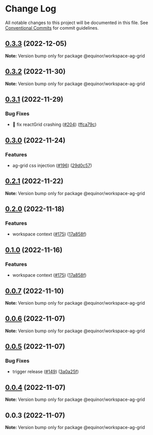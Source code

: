 # Change Log

All notable changes to this project will be documented in this file.
See [Conventional Commits](https://conventionalcommits.org) for commit guidelines.

## [0.3.3](https://github.com/equinor/fusion-workspace/compare/@equinor/workspace-ag-grid@0.3.2...@equinor/workspace-ag-grid@0.3.3) (2022-12-05)

**Note:** Version bump only for package @equinor/workspace-ag-grid

## [0.3.2](https://github.com/equinor/fusion-workspace/compare/@equinor/workspace-ag-grid@0.3.1...@equinor/workspace-ag-grid@0.3.2) (2022-11-30)

**Note:** Version bump only for package @equinor/workspace-ag-grid

## [0.3.1](https://github.com/equinor/fusion-workspace/compare/@equinor/workspace-ag-grid@0.3.0...@equinor/workspace-ag-grid@0.3.1) (2022-11-29)

### Bug Fixes

-   :bug: fix reactGrid crashing ([#204](https://github.com/equinor/fusion-workspace/issues/204)) ([ffca79c](https://github.com/equinor/fusion-workspace/commit/ffca79cfb8c8f22c76212e6c276f3d8dba4bea78))

## [0.3.0](https://github.com/equinor/fusion-workspace/compare/@equinor/workspace-ag-grid@0.2.1...@equinor/workspace-ag-grid@0.3.0) (2022-11-24)

### Features

-   ag-grid css injection ([#196](https://github.com/equinor/fusion-workspace/issues/196)) ([29d0c57](https://github.com/equinor/fusion-workspace/commit/29d0c57e2160ce106fc6596c2c4c652312552a6f))

## [0.2.1](https://github.com/equinor/fusion-workspace/compare/@equinor/workspace-ag-grid@0.2.0...@equinor/workspace-ag-grid@0.2.1) (2022-11-22)

**Note:** Version bump only for package @equinor/workspace-ag-grid

## [0.2.0](https://github.com/equinor/fusion-workspace/compare/@equinor/workspace-ag-grid@0.0.6...@equinor/workspace-ag-grid@0.2.0) (2022-11-18)

### Features

-   workspace context ([#175](https://github.com/equinor/fusion-workspace/issues/175)) ([17a858f](https://github.com/equinor/fusion-workspace/commit/17a858f81ee1c7a00f72cab5f495232a9d0fcc0e))

## [0.1.0](https://github.com/equinor/fusion-workspace/compare/@equinor/workspace-ag-grid@0.0.6...@equinor/workspace-ag-grid@0.1.0) (2022-11-16)

### Features

-   workspace context ([#175](https://github.com/equinor/fusion-workspace/issues/175)) ([17a858f](https://github.com/equinor/fusion-workspace/commit/17a858f81ee1c7a00f72cab5f495232a9d0fcc0e))

## [0.0.7](https://github.com/equinor/fusion-workspace/compare/@equinor/workspace-ag-grid@0.0.6...@equinor/workspace-ag-grid@0.0.7) (2022-11-10)

**Note:** Version bump only for package @equinor/workspace-ag-grid

## [0.0.6](https://github.com/equinor/fusion-workspace/compare/@equinor/workspace-ag-grid@0.0.5...@equinor/workspace-ag-grid@0.0.6) (2022-11-07)

**Note:** Version bump only for package @equinor/workspace-ag-grid

## [0.0.5](https://github.com/equinor/fusion-workspace/compare/@equinor/workspace-ag-grid@0.0.4...@equinor/workspace-ag-grid@0.0.5) (2022-11-07)

### Bug Fixes

-   trigger release ([#149](https://github.com/equinor/fusion-workspace/issues/149)) ([3a0a25f](https://github.com/equinor/fusion-workspace/commit/3a0a25fc280438dd75dad428e7480eaf6d5328e3))

## [0.0.4](https://github.com/equinor/fusion-workspace/compare/@equinor/workspace-ag-grid@0.0.3...@equinor/workspace-ag-grid@0.0.4) (2022-11-07)

**Note:** Version bump only for package @equinor/workspace-ag-grid

## 0.0.3 (2022-11-07)

**Note:** Version bump only for package @equinor/workspace-ag-grid
